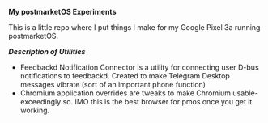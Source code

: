 **My postmarketOS Experiments**

This is a little repo where I put things I make for my Google Pixel 3a running postmarketOS.

***Description of Utilities***
- Feedbackd Notification Connector is a utility for connecting user D-bus notifications to feedbackd. Created to make Telegram Desktop messages vibrate (sort of an important phone function)
- Chromium application overrides are tweaks to make Chromium usable- exceedingly so. IMO this is the best browser for pmos once you get it working.
